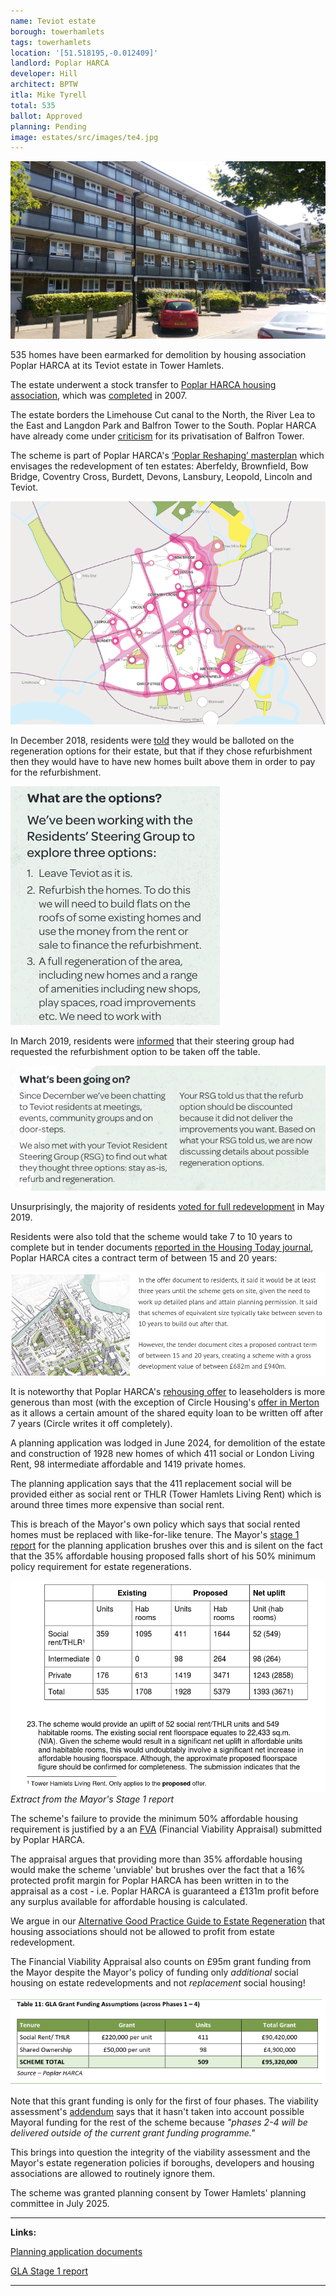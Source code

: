 ```yaml
---
name: Teviot estate 
borough: towerhamlets 
tags: towerhamlets
location: '[51.518195,-0.012409]'
landlord: Poplar HARCA
developer: Hill
architect: BPTW
itla: Mike Tyrell
total: 535
ballot: Approved
planning: Pending
image: estates/src/images/te4.jpg
---
```

![Teviot estate image](src/images/te4.jpg)

535 homes have been earmarked for demolition by housing association Poplar HARCA at its Teviot estate in Tower Hamlets.

The estate underwent a stock transfer to [Poplar HARCA housing association](https://www.poplarharca.co.uk/), which was [completed](http://democracy.towerhamlets.gov.uk/mgAi.aspx?ID=10064) in 2007.

The estate borders the Limehouse Cut canal to the North, the River Lea to the East and Langdon Park and Balfron Tower to the South. Poplar HARCA have already come under [criticism](https://www.theguardian.com/cities/2019/sep/19/balfron-20-how-goldfingers-utopian-tower-became-luxury-flats) for its privatisation of Balfron Tower.

The scheme is part of Poplar HARCA's [‘Poplar Reshaping’ masterplan](https://www.architectsjournal.co.uk/download?ac=1222139) which envisages the redevelopment of ten estates: Aberfeldy, Brownfield, Bow Bridge, Coventry Cross, Burdett, Devons, Lansbury, Leopold, Lincoln and Teviot.

![Teviot estate image](src/images/reshapingpoplar.png)

In December 2018, residents were [told](images/teviotDec2018.pdf) they would be balloted on the regeneration options for their estate, but that if they chose refurbishment then they would have to have new homes built above them in order to pay for the refurbishment.

![Teviot estate image](src/images/teviotrooftops.png)

In March 2019, residents were [informed](images/teviotMarch2019.pdf) that their steering group had requested the refurbishment option to be taken off the table.

![Teviot estate image](src/images/refurbgone.png)

Unsurprisingly, the majority of residents [voted for full redevelopment](https://www.eastlondonadvertiser.co.uk/news/politics/teviot-housing-estate-regeneration-voted-1-6052355) in May 2019.

Residents were also told that the scheme would take 7 to 10 years to complete but in tender documents [reported in the Housing Today journal](https://www.housingtoday.co.uk/news/1bn-teviot-estate-regen-goes-out-to-tender/5104462.article), Poplar HARCA cites a contract term of between 15 and 20 years:

![Teviot estate image](src/images/teviothousingtoday.png)

It is noteworthy that Poplar HARCA's [rehousing offer](images/teviotoffer.pdf) to leaseholders is more generous than most (with the exception of Circle Housing's [offer in Merton](images/mertonoffer.pdf) as it allows a certain amount of the shared equity loan to be written off after 7 years (Circle writes it off completely).

A planning application was lodged in June 2024, for demolition of the estate and construction of 1928 new homes of which 411 social or London Living Rent, 98 intermediate affordable and 1419 private homes.

The planning application says that the 411 replacement social will be provided either as social rent or THLR (Tower Hamlets Living Rent) which is around three times more expensive than social rent.

This is breach of the Mayor's own policy which says that social rented homes must be replaced with like-for-like tenure. The Mayor's [stage 1 report](https://development.towerhamlets.gov.uk/online-applications/files/844BA29DA92775EF861EA51FC8D34223/pdf/PA_24_00922_A1-GLA_STAGE_1_REPORT-2102510.pdf) for the planning application brushes over this and is silent on the fact that the 35% affordable housing proposed falls short of his 50% minimum policy requirement for estate regenerations.

![teviot tenure mix image](src/images/teviotmix.png)*Extract from the Mayor's Stage 1 report*

The scheme's failure to provide the minimum 50% affordable housing requirement is justified by a an [FVA](src/images/teviotfva.pdf) (Financial Viability Appraisal) submitted by Poplar HARCA. 

The appraisal argues that providing more than 35% affordable housing would make the scheme 'unviable' but brushes over the fact that a 16% protected profit margin for Poplar HARCA has been written in to the appraisal as a cost - i.e. Poplar HARCA is guaranteed a £131m profit before any surplus available for affordable housing is calculated.

We argue in our [Alternative Good Practice Guide to Estate Regeneration](img/alternative-good-practice-guide-to-estate-regeneration.pdf) that housing associations should not be allowed to profit from estate redevelopment.

The Financial Viability Appraisal also counts on £95m grant funding from the Mayor despite the Mayor's policy of funding only *additional* social housing on estate redevelopments and not *replacement* social housing!

![Extract from the FVA appraisal](src/images/teviotgrant.png)

Note that this grant funding is only for the first of four phases. The viability assessment's [addendum](https://development.towerhamlets.gov.uk/online-applications/files/C227D57F5285ED9C9E8BDA14A48943F3/pdf/PA_24_00922_A1-AFFORDABLE_HOUSING_STATEMENT-_VERSION_3_-_MARCH_2025-2206467.pdf) says that it hasn't taken into account possible Mayoral funding for the rest of the scheme because _"phases 2-4 will be delivered outside of the current grant funding programme."_

This brings into question the integrity of the viability assessment and the Mayor's estate regeneration policies if boroughs, developers and housing associations are allowed to routinely ignore them.

The scheme was granted planning consent by Tower Hamlets' planning committee in July 2025.

---

__Links:__

[Planning application documents](https://development.towerhamlets.gov.uk/online-applications/applicationDetails.do?activeTab=documents&keyVal=DCAPR_144583)

[GLA Stage 1 report](https://development.towerhamlets.gov.uk/online-applications/files/844BA29DA92775EF861EA51FC8D34223/pdf/PA_24_00922_A1-GLA_STAGE_1_REPORT-2102510.pdf)

---

<!------------THE CODE BELOW RENDERS THE MAP - DO NOT EDIT! ---------------------------->

<div id="map" style="width: 100%; height: 400px;"></div>

<script>
  var map = L.map('map').setView({{ location }}, 13);
  L.tileLayer('https://tile.openstreetmap.org/{z}/{x}/{y}.png', {
  maxZoom: 19,
attribution: '&copy; <a href="http://www.openstreetmap.org/copyright">OpenStreetMap</a>'
}).addTo(map);
var circle = L.circle({{ location }}, {
    color: 'red',
    fillColor: '#f03',
    fillOpacity: 0.5,
    radius: 500
}).addTo(map);
</script>

---


![Teviot estate image](src/images/te1.jpg)
  ![Teviot estate image](src/images/te2.jpg)
  ![Teviot estate image](src/images/te3.jpg)
  ![Teviot estate image](src/images/te5.jpg)
  ![Teviot estate image](src/images/te6.jpg)
  ![Teviot estate image](src/images/te7.jpg)
  ![Teviot estate image](src/images/te8.jpg)
  ![Teviot estate image](src/images/te9.jpg)
  ![Teviot estate image](src/images/te10.jpg)
  ![Teviot estate image](src/images/te11.jpg)
  ![Teviot estate image](src/images/te12.jpg)
  ![Teviot estate image](src/images/te13.jpg)
  ![Teviot estate image](src/images/te14.jpg)
  ![Teviot estate image](src/images/te15.jpg)
  ![Teviot estate image](src/images/te16.jpg)
  ![Teviot estate image](src/images/te17.jpg)
  ![Teviot estate image](src/images/te18.jpg)
  ![Teviot estate image](src/images/te19.jpg)
  ![Teviot estate image](src/images/te20.jpg)
  ![Teviot estate image](src/images/te21.jpg)
  ![Teviot estate image](src/images/te22.jpg)
  ![Teviot estate image](src/images/te23.jpg)
  ![Teviot estate image](src/images/te24.jpg)
  ![Teviot estate image](src/images/te25.jpg)
  ![Teviot estate image](src/images/te26.jpg)
  ![Teviot estate image](src/images/te27.jpg)
  ![Teviot estate image](src/images/te28.jpg)
  ![Teviot estate image](src/images/te29.jpg)
  ![Teviot estate image](src/images/te30.jpg)
  ![Teviot estate image](src/images/te31.jpg)
  ![Teviot estate image](src/images/te32.jpg)
